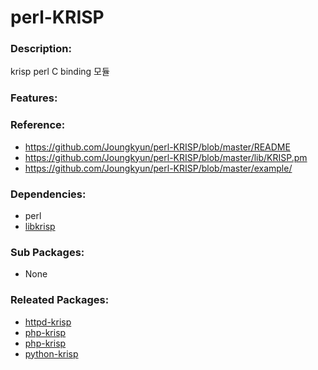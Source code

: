 # perl-KRISP

### Description:
krisp perl C binding 모듈

### Features:

### Reference:
* https://github.com/Joungkyun/perl-KRISP/blob/master/README
* https://github.com/Joungkyun/perl-KRISP/blob/master/lib/KRISP.pm
* https://github.com/Joungkyun/perl-KRISP/blob/master/example/

### Dependencies:
* perl
* [libkrisp](pkg-core-libkrisp.md)

### Sub Packages:
* None

### Releated Packages:
* [httpd-krisp](pkg-core-httpd-krisp.md)
* [php-krisp](pkg-core-php-krisp.md)
* [php-krisp](pkg-core-php-krisp.md)
* [python-krisp](pkg-core-python-krisp.md)
